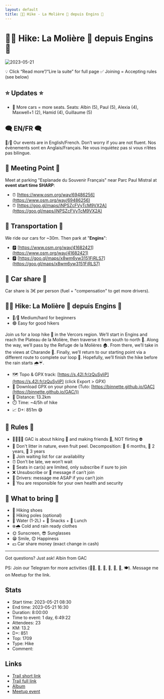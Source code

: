 ```yaml
---
layout: default
title: 🥾🔵 Hike - La Molière 🦷 depuis Engins 🚜
---
```


# 🥾🔵 Hike: La Molière 🦷 depuis Engins 🚜

![2023-05-21](../img/orig/2023-05-21.jpg)

💡 Click “Read more”/“Lire la suite” for full page ✅ Joining = Accepting rules (see below)

##  ⭐ Updates ⭐ 

* 📅 More cars = more seats. Seats: Albin (5), Paul (5), Alexia (4), Maxwell+1 (2), Hamid (4), Guillaume (5)

##  🗨️ EN/FR 🗨️ 
🦅/🐓 Our events are in English/French. Don’t worry if you are not fluent. Nos évènements sont en Anglais/Français. Ne vous inquiétez pas si vous n’êtes pas bilingue.

## 📍 Meeting Point 📍
Meet at parking "Esplanade du Souvenir Français" near Parc Paul Mistral at **event start time SHARP**:

* ⏰ [https://www.osm.org/way/69486256](https://www.osm.org/way/69486256)
* ⏰ [https://goo.gl/maps/iNPSZcFVyTcM9VX2A](https://goo.gl/maps/iNPSZcFVyTcM9VX2A)

##  🚗 Transportation 🚗 
We ride our cars for \~30m. Then park at "**Engins**":

* 🅿️ [https://www.osm.org/way/41682421](https://www.osm.org/way/41682421)
* 🅿️ [https://goo.gl/maps/x8wm6yw3151FiRLS7](https://goo.gl/maps/x8wm6yw3151FiRLS7)

##  🚗 Car share 🚗 
Car share is 3€ per person (fuel + "compensation" to get more drivers).

##  🥾🔵 Hike: La Molière 🦷 depuis Engins 🚜 

* 🔵/🔴 Medium/hard for beginners
* 🟢 Easy for good hikers

Join us for a loop hike 🥾 in the Vercors region. We’ll start in Engins and reach the Plateau de la Molière, then traverse it from south to north 🌲. Along the way, we’ll pass by the Refuge de la Molières 🏠. From there, we’ll take in the views at Charande 🌄. Finally, we’ll return to our starting point via a different route to complete our loop 🔄. Hopefully, we’ll finish the hike before the rain starts 🌧️☔.

* 🗺️ Topo & GPX track: [https://s.42l.fr/zQuSyliP](https://s.42l.fr/zQuSyliP) (click Export > GPX)
* 📲 Download GPX on your phone (Tuto: [https://binnette.github.io/GAC](https://binnette.github.io/GAC/))
* 📏 Distance: 13.2km
* ⏱️ Time: \~4/5h of hike
* 📈 D+: 851m 😅

##  📜 Rules 📜 

* 🚶‍♀️🚶‍♂️ GAC is about hiking 🥾 and making friends 🤗, NOT flirting ⛔
* 🚮 Don't litter in nature, even fruit peel. Decomposition: 🍊 6 months, 🍌 2 years, 🥚 3 years
* 🚗 Join waiting list for car availability
* ⏰ Don’t be late, we won’t wait
* 💺 Seats in car(s) are limited, only subscribe if sure to join
* ❌ Unsubscribe or 💬 message if can’t join
* 🚗 Drivers: message me ASAP if you can’t join
* 💟 You are responsible for your own health and security

##  🎒 What to bring 🎒 

* 🥾 Hiking shoes
* 🥢 Hiking poles (optional)
* 🧃 Water (1-2L) + 🍫 Snacks + 🥗 Lunch
* ❄️🌧️ Cold and rain ready clothes
* 🌞 Sunscreen, 😎 Sunglasses
* 😁 Smile, 😊 Happiness
* 💵 Car share money (exact change in cash)

***

Got questions? Just ask!
Albin from GAC

PS: Join our Telegram for more activities (🧗‍♀️, 🏓, 🎳, 🎲, 🎥, 🎵, 🍽️). Message me on Meetup for the link.

## Stats

- Start time: 2023-05-21 08:30
- End time: 2023-05-21 16:30
- Duration: 8:00:00
- Time to event: 1 day, 6:49:22
- Attendees: 23
- KM: 13.2
- D+: 851
- Top: 1709
- Type: Hike
- Comment: 

## Links

- [Trail short link](https://s.42l.fr/zQuSyliP)
- [Trail full link]()
- [Album](https://binnette.github.io/GacImg2023/2023-05-21-🥾🔵-Hike-La-Moliere-🦷-depuis-Engins-🚜.html)
- [Meetup event](https://www.meetup.com/grenoble-adventure-club-english-french/events/293645622/)

